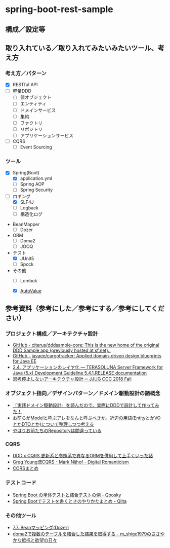 # spring-boot-rest-sample

## 構成／設定等

<!-- これから書く -->

## 取り入れている／取り入れてみたいみたいツール、考え方

### 考え方／パターン

- [x] RESTful API
- [ ] 軽量DDD
  - [ ] 値オブジェクト
  - [ ] エンティティ
  - [ ] ドメインサービス
  - [ ] 集約
  - [ ] ファクトリ
  - [ ] リポジトリ
  - [ ] アプリケーションサービス
- [ ] CQRS
  - [ ] Event Sourcing

### ツール

- [x] Spring(Boot)
  - [x] application.yml
  - [ ] Spring AOP
  - [ ] Spring Security
- [ ] ロギング
  - [x] SLF4J
  - [ ] Logback
  - [ ] 構造化ログ
- BeanMapper
  - [ ] Dozer
- ORM
  - [ ] Doma2
  - [ ] JOOQ
- テスト
  - [x] JUnit5
  - [ ] Spock
- その他
  - [ ] Lombok
  - [x] [AutoValue](https://github.com/google/auto/tree/master/value)


## 参考資料（参考にした／参考にする／参考にしてください）

### プロジェクト構成／アーキテクチャ設計

- [GitHub - citerus/dddsample-core: This is the new home of the original DDD Sample app (previously hosted at sf.net)..](https://github.com/citerus/dddsample-core)
- [GitHub - javaee/cargotracker: Applied domain-driven design blueprints for Java EE](https://github.com/javaee/cargotracker)
- [2.4. アプリケーションのレイヤ化 — TERASOLUNA Server Framework for Java (5.x) Development Guideline 5.4.1.RELEASE documentation](http://terasolunaorg.github.io/guideline/5.4.1.RELEASE/ja/Overview/ApplicationLayering.html)
- [思考停止しないアーキテクチャ設計 ➖ JJUG CCC 2018 Fall](https://www.slideshare.net/kawasima/jjug-ccc-2018-fall)

### オブジェクト指向／デザインパターン／ドメイン駆動設計の諸概念

- [「実践ドメイン駆動設計」を読んだので、実際にDDDで設計して作ってみた！](https://qiita.com/APPLE4869/items/d210ddc2cb1bfeea9338)
- [お前らがModelと呼ぶアレをなんと呼ぶべきか。近辺の用語(EntityとかVOとかDTOとか)について整理しつつ考える](https://qiita.com/takasek/items/70ab5a61756ee620aee6)
- [やはりお前たちのRepositoryは間違っている](https://qiita.com/mikesorae/items/ff8192fb9cf106262dbf)


### CQRS

- [DDD x CQRS 更新系と参照系で異なるORMを併用して上手くいった話](https://www.slideshare.net/koichiromatsuoka/ddd-x-cqrs-orm)
- [Greg Young流CQRS - Mark Nijhof - Digital Romanticism](http://d.hatena.ne.jp/digitalsoul/20100712/1278886009)
- [CORSまとめ](https://qiita.com/tomoyukilabs/items/81698edd5812ff6acb34)

### テストコード

- [Spring Boot の単体テストと結合テストの例 - Qoosky](https://www.qoosky.io/techs/84b9daad5c)
- [Spring Bootでテストを書くときのやりかたまとめ - Qiita](https://qiita.com/mitsuya/items/be50dc329b4f3abe5ac5)

### その他ツール

- [7.7. Beanマッピング(Dozer)](http://terasolunaorg.github.io/guideline/5.4.1.RELEASE/ja/ArchitectureInDetail/GeneralFuncDetail/Dozer.html)
- [doma2で複数のテーブルを結合した結果を取得する - m_shige1979のささやかな抵抗と欲望の日々](http://m-shige1979.hatenablog.com/entry/2017/01/30/080000)
